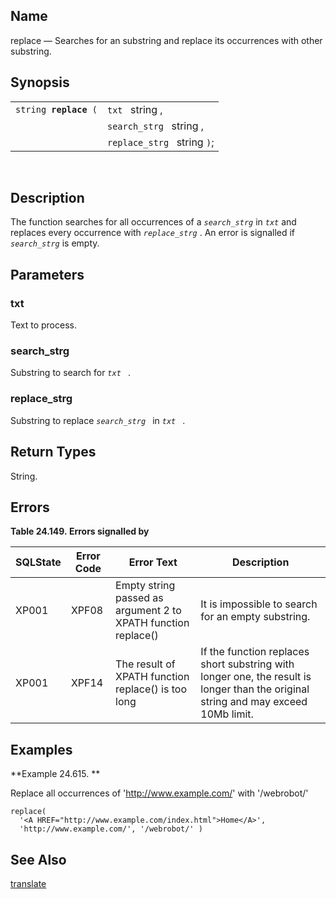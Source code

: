 <div>

<div>

</div>

<div>

## Name

replace — Searches for an substring and replace its occurrences with
other substring.

</div>

<div>

## Synopsis

<div>

|                            |                             |
|----------------------------|-----------------------------|
| `string `**`replace`**` (` | `txt ` string ,             |
|                            | `search_strg ` string ,     |
|                            | `replace_strg ` string `)`; |

<div>

 

</div>

</div>

</div>

<div>

## Description

The function searches for all occurrences of a *`search_strg`* in
*`txt`* and replaces every occurrence with *`replace_strg`* . An error
is signalled if *`search_strg`* is empty.

</div>

<div>

## Parameters

<div>

### txt

Text to process.

</div>

<div>

### search_strg

Substring to search for *`txt `* .

</div>

<div>

### replace_strg

Substring to replace *`search_strg `* in *`txt `* .

</div>

</div>

<div>

## Return Types

String.

</div>

<div>

## Errors

<div>

**Table 24.149. Errors signalled by**

<div>

| SQLState                              | Error Code                            | Error Text                                                                                    | Description                                                                                                                        |
|---------------------------------------|---------------------------------------|-----------------------------------------------------------------------------------------------|------------------------------------------------------------------------------------------------------------------------------------|
| <span class="errorcode">XP001 </span> | <span class="errorcode">XPF08 </span> | <span class="errortext">Empty string passed as argument 2 to XPATH function replace() </span> | It is impossible to search for an empty substring.                                                                                 |
| <span class="errorcode">XP001 </span> | <span class="errorcode">XPF14 </span> | <span class="errortext">The result of XPATH function replace() is too long </span>            | If the function replaces short substring with longer one, the result is longer than the original string and may exceed 10Mb limit. |

</div>

</div>

  

</div>

<div>

## Examples

<div>

**Example 24.615. **

<div>

Replace all occurrences of 'http://www.example.com/' with '/webrobot/'

``` screen
replace(
  '<A HREF="http://www.example.com/index.html">Home</A>',
  'http://www.example.com/', '/webrobot/' )
```

</div>

</div>

  

</div>

<div>

## See Also

<a href="xpf_translate.html" class="link"
title="translate">translate</a>

</div>

</div>
